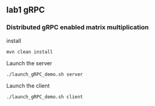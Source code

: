 ## lab1 gRPC

### Distributed gRPC enabled matrix multiplication

install
```
mvn clean install
```

Launch the server
```
./launch_gRPC_demo.sh server
```

Launch the client
```
./launch_gRPC_demo.sh client
```

